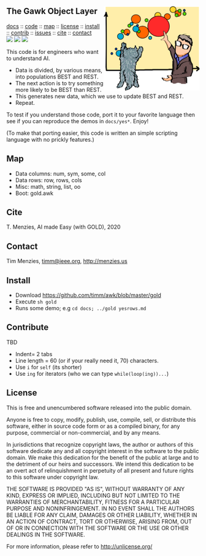 <a name=top>
<img align=right src="https://raw.githubusercontent.com/timm/awk/master/etc/img/bubbles.png" width=250>
<h2>
     The Gawk Object Layer
</h2>
<p>
   <a    href="http://menzies.us/awk/index">docs</a>
   :: <a href="http://github.com/timm/awk">code</a>
   :: <a href="http://menzies.us/awk/index#map">map</a>
   :: <a href="http://menzies.us/awk/index#license">license</a>
   :: <a href="http://menzies.us/awk/index#install">install</a>
   :: <a href="http://menzies.us/awk/index#contribute">contrib</a>
   :: <a href="http://github.com/timm/awk/issues">issues</a>
   :: <a href="http://menzies.us/awk/index#cite">cite</a>
   :: <a href="http://menzies.us/awk/index#contact">contact</a>
<br>
   <img src="https://img.shields.io/badge/language-gawk-orange">
   <img src="https://img.shields.io/badge/purpose-ai,se-blueviolet">
   <img src="https://img.shields.io/badge/platform-mac,*nux-informational">
</p>

This code is for engineers who want to understand AI. 
- Data is divided, by various means, into populations BEST and REST. 
- The next action is to try something more likely to be BEST than REST. 
- This generates new data, which we use to update BEST and REST.
- Repeat.

To test if you understand those
code, port it to your favorite language then see if you can reproduce the 
demos in `docs/yes*`. Enjoy!

(To make that porting easier, this code is written an simple scripting language
with no prickly features.)

## Map


- Data columns:  num, sym, some, col
- Data rows: row, rows, cols
- Misc: math, string, list, oo
- Boot: gold.awk

## Cite

T. Menzies,  AI made Easy (with GOLD), 2020

## Contact

Tim Menzies, timm@ieee.org, http://menzies.us

## Install

- Download https://github.com/timm/awk/blob/master/gold
- Execute `sh gold`
- Runs some demo; e.g `cd docs; ../gold yesrows.md`

## Contribute

TBD

- Indent= 2 tabs
- Line length = 60 (or if your really need it, 70) characters.
- Use `i` for `self` (its shorter)
- Use `ing` for iterators (who we can type `while(loop(ing))...`)

## License

This is free and unencumbered software released into the public domain.

Anyone is free to copy, modify, publish, use, compile, sell, or
distribute this software, either in source code form or as a compiled
binary, for any purpose, commercial or non-commercial, and by any
means.

In jurisdictions that recognize copyright laws, the author or authors
of this software dedicate any and all copyright interest in the
software to the public domain. We make this dedication for the benefit
of the public at large and to the detriment of our heirs and
successors. We intend this dedication to be an overt act of
relinquishment in perpetuity of all present and future rights to this
software under copyright law.

THE SOFTWARE IS PROVIDED "AS IS", WITHOUT WARRANTY OF ANY KIND,
EXPRESS OR IMPLIED, INCLUDING BUT NOT LIMITED TO THE WARRANTIES OF
MERCHANTABILITY, FITNESS FOR A PARTICULAR PURPOSE AND NONINFRINGEMENT.
IN NO EVENT SHALL THE AUTHORS BE LIABLE FOR ANY CLAIM, DAMAGES OR
OTHER LIABILITY, WHETHER IN AN ACTION OF CONTRACT, TORT OR OTHERWISE,
ARISING FROM, OUT OF OR IN CONNECTION WITH THE SOFTWARE OR THE USE OR
OTHER DEALINGS IN THE SOFTWARE.

For more information, please refer to http://unlicense.org/

